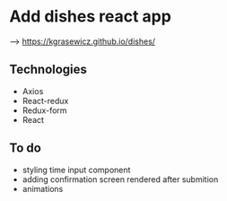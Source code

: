 # Add dishes react app

--> https://kgrasewicz.github.io/dishes/

## Technologies

- Axios
- React-redux
- Redux-form
- React

## To do 

- styling time input component
- adding confirmation screen rendered after submition
- animations
